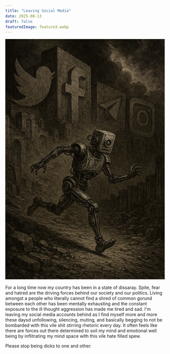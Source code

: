 ```yaml
---
title: "Leaving Social Media"
date: 2025-08-13
draft: false
featuredImage: feature3.webp
---
```

![AIBLOGGING](feature4.webp)

For a long time now my country has been in a state of dissaray. Spite, fear and hatred are the driving forces behind our society and our politics. 
Living amongst a people who literally cannot find a shred of common gorund between each other has been mentally exhausting and the constant exposure to the ill thought 
aggression has made me tired and sad. I'm leaving my social media accounts behind as I find myself more and more these daysd unfollowing, silencing, muting, and basically begging to not be bombarded with this vile shit stirring rhetoric every day. It often feels like there are forces out there determined to soil my mind and emotional well being by inflitrating my mind space with this vile hate filled spew. 

Please stop being dicks to one and other. 